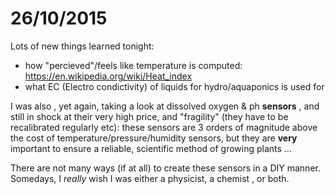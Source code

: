 26/10/2015
==========

Lots of new things learned tonight:

- how "percieved"/feels like temperature is computed: https://en.wikipedia.org/wiki/Heat_index
- what EC (Electro condictivity) of liquids for hydro/aquaponics is used for 


I was also , yet again, taking a look at dissolved oxygen & ph **sensors** , and still in shock at their very high price, 
and "fragility" (they have to be recalibrated regularly etc): these sensors are 3 orders of magnitude above the cost of 
temperature/pressure/humidity sensors, but they are **very** important to ensure a reliable, scientific method of
growing plants ...

There are not many ways (if at all) to create these sensors in a DIY manner. 
Somedays, I *really* wish I was either a physicist, a chemist , or both.

